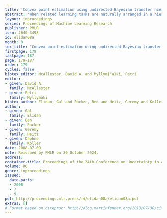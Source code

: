 ```yaml
---
title: 'Convex point estimation using undirected Bayesian transfer hierarchies'
abstract: 'When related learning tasks are naturally arranged in a hierarchy, an appealing approach for coping with scarcity of instances is that of transfer learning using a hierarchical Bayes framework. As fully Bayesian computations can be difficult and computationally demanding, it is often desirable to use posterior point estimates that facilitate (relatively) efficient prediction. However, the hierarchical Bayes framework does not always lend itself naturally to this maximum a-posteriori goal. In this work we propose an undirected reformulation of hierarchical Bayes that relies on priors in the form of similarity measures. We introduce the notion of "degree of transfer" weights on components of these similarity measures, and show how they can be automatically learned within a joint probabilistic framework. Importantly, our reformulation results in a convex objective for many learning problems, thus facilitating optimal posterior point estimation using standard optimization techniques. In addition, we no longer require proper priors, allowing for flexible and straightforward specification of joint distributions over transfer hierarchies. We show that our framework is effective for learning models that are part of transfer hierarchies for two real-life tasks: object shape modeling using Gaussian density estimation and document classification.'
layout: inproceedings
series: Proceedings of Machine Learning Research
publisher: PMLR
issn: 2640-3498
id: elidan08a
month: 0
tex_title: "Convex point estimation using undirected Bayesian transfer hierarchies"
firstpage: 179
lastpage: 187
page: 179-187
order: 179
cycles: false
bibtex_editor: McAllester, David A. and Myllym{"a}ki, Petri
editor:
- given: David A.
  family: McAllester
- given: Petri
  family: Myllymäki
bibtex_author: Elidan, Gal and Packer, Ben and Heitz, Geremy and Koller, Daphne
author:
- given: Gal
  family: Elidan
- given: Ben
  family: Packer
- given: Geremy
  family: Heitz
- given: Daphne
  family: Koller 
date: 2008-07-09
note: Reissued by PMLR on 30 October 2024.
address:
container-title: Proceedings of the 24th Conference on Uncertainty in Artificial Intelligence
volume: R6
genre: inproceedings
issued:
  date-parts:
  - 2008
  - 7
  - 9
pdf: http://proceedings.mlr.press/r6/elidan08a/elidan08a.pdf
extras: []
# Format based on citeproc: http://blog.martinfenner.org/2013/07/30/citeproc-yaml-for-bibliographies/
---
```

